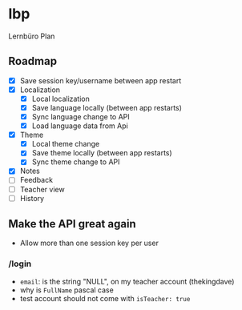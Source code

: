 # lbp

Lernbüro Plan

## Roadmap
* [x] Save session key/username between app restart
* [x] Localization
    * [x] Local localization
    * [x] Save language locally (between app restarts)
    * [x] Sync language change to API
    * [x] Load language data from Api 
* [x] Theme
    * [x] Local theme change
    * [x] Save theme locally (between app restarts)
    * [x] Sync theme change to API
* [x] Notes
* [ ] Feedback
* [ ] Teacher view
* [ ] History 

## Make the API great again

* Allow more than one session key per user

### /login
* `email`: is the string "NULL", on my teacher account (thekingdave)
* why is `FullName` pascal case
* test account should not come with `isTeacher: true`
